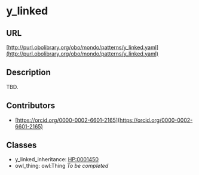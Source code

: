 # y_linked 
## URL 
[http://purl.obolibrary.org/obo/mondo/patterns/y_linked.yaml](http://purl.obolibrary.org/obo/mondo/patterns/y_linked.yaml)
## Description 
TBD.
## Contributors 
* [https://orcid.org/0000-0002-6601-2165](https://orcid.org/0000-0002-6601-2165) 
## Classes 
* y_linked_inheritance: [HP:0001450](http://purl.obolibrary.org/obo/HP_0001450) 
* owl_thing: owl:Thing 
_To be completed_